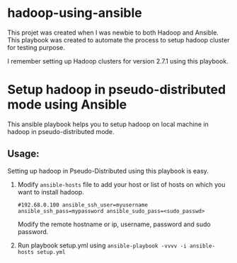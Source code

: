 # hadoop-using-ansible

This projet was created when I was newbie to both Hadoop and Ansible. This playbook was created to automate the process to setup hadoop cluster for testing purpose.

I remember setting up Hadoop clusters for version 2.7.1 using this playbook.

# Setup hadoop in pseudo-distributed mode using Ansible
This ansible playbook helps you to setup hadoop on local machine in hadoop in pseudo-distributed mode.

## Usage:
Setting up hadoop in Pseudo-Distributed using this playbook is easy.

1. Modify `ansible-hosts` file to add your host or list of hosts on which you want to install hadoop.
   
 	`#192.68.0.100 ansible_ssh_user=myusername ansible_ssh_pass=mypassword ansible_sudo_pass=<sudo_passwd>`
	  
     Modify the remote hostname or ip, username, password and sudo password.

2. Run playbook setup.yml using 
   `ansible-playbook -vvvv -i ansible-hosts setup.yml`
   

